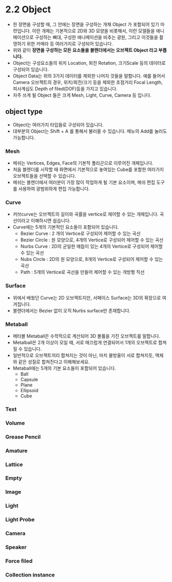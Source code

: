 # 2.2 Object 
- 한 장면을 구성할 때, 그 안에는 장면을 구성하는 개채 Object 가 포함되어 있기 마련입니다. 이런 개체는 기본적으로 2D와 3D 모양을 비롯해서, 이런 모델들을 애니메이션으로 구성하는 뼈대, 구성한 애니메이션을 비추는 광원, 그리고 이것들을 촬영하기 위한 카메라 등 여러가지로 구성되어 있습니다. 
- 위와 같이 **장면을 구성하는 모든 요소들을 블렌더에서는 오브젝트 Object 라고 부릅니다.**
- Object는 구성요소들의 위치 Location, 회전 Rotation, 크기Scale 등의 데이터로 구성되어 있습니다. 
- Object Data는 위의 3가지 데이터를 제외한 나머지 것들을 말합니다. 예를 들어서 Camera 오브젝트의 경우, 위치/회전/크기 등을 제외한 초점거리 Focal Length, 피사계심도 Depth of filed(DOF)등을 가지고 있습니다. 
- 자주 쓰게 될 Object 들은 크게 Mesh, Light, Curve, Camera 등 입니다. 
## object type 
- Object는 여러가지 타입들로 구성되어 있습니다. 
- 대부분의 Object는 Shift + A 를 통해서 불러올 수 있습니다. 메뉴의 Add를 눌러도 가능합니다. 

### Mesh 
- 메쉬는 Vertices, Edges, Face의 기본적 폴리곤으로 이루어진 개체입니다. 
- 처음 블렌더를 시작할 때 화면에서 기본적으로 놓여있는 Cube를 포함한 여러가지 오브젝트들을 선택할 수 있습니다.  
- 메쉬는 블렌더에서 여러분이 가장 많이 작업하게 될 기본 요소이며, 메쉬 편집 도구를 사용하여 광범위하게 편집 가능합니다. 

### Curve 
- 커브curve는 오브젝트의 길이와 곡률을 vertice로 제어할 수 있는 개체입니다.  곡선이라고 이해하시면 쉽습니다. 
- Curve에는 5개의 기본적인 요소들이 포함되어 있습니다. 
	- Bezier Curve : 2 개의 Vertice로 구성되어 제어할 수 있는 곡선
	- Bezier Circle : 원 모양으로, 4개의 Vertice로 구성되어 제어할 수 있는 곡선 
	- Nurbs Curve : 2D의 균일한 매듭이 있는 4개의 Vertice로 구성되어 제어할 수 있는 곡선  
	- Nubs Circle : 2D의 원 모양으로, 8개의 Vertice로 구성되어 제어할 수 있는 곡선 
	- Path : 5개의 Vertice로 곡선을 만들어 제어할 수 있는 개방형 직선 

 ### Surface 
- 위에서 배웠던 Curve는 2D 오브젝트지만, 서페이스 Surface는 3D의 확장으로 여겨집니다. 
- 블렌더에서는 Bezier 없이 오직 Nurbs surface만 존재합니다. 

### Metaball 
- 메타볼 Metaball은 수학적으로 계산되어 3D 볼륨을 가진 오브젝트를 말합니다. 
- Metalball은 2개 이상이 모일 때, 서로 매끄럽게 연결되어서 1개의 오브젝트로 합쳐질 수 있습니다. 
- 일반적으로 오브젝트끼리 합쳐지는 것이 아닌, 마치 물방울이 서로 합쳐지듯, 액체와 같은 성질로 합쳐진다고 이해해보세요.  
- Metaball에는 5개의 기본 요소들이 포함되어 있습니다. 
	- Ball
	- Capsule 
	- Plane 
	- Ellipsoid 
	- Cube

### Text 
### Volume 
### Grease Pencil 
### Amature 
### Lattice 
### Empty 
### Image 
### Light 
### Light Probe 
### Camera 
### Speaker 
### Force filed 
### Collection instance 